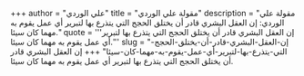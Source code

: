 +++
author = "علي الوردي"
title = "مقولة علي الوردي"
description = "مقولة علي الوردي: إن العقل البشري قادر أن يختلق الحجج التي يتذرع بها لتبرير أي عمل يقوم به مهما كان سيئا."
quote = '''إن العقل البشري قادر أن يختلق الحجج التي يتذرع بها لتبرير أي عمل يقوم به مهما كان سيئا.''' 
slug = "إن-العقل-البشري-قادر-أن-يختلق-الحجج-التي-يتذرع-بها-لتبرير-أي-عمل-يقوم-به-مهما-كان-سيئا"
+++
إن العقل البشري قادر أن يختلق الحجج التي يتذرع بها لتبرير أي عمل يقوم به مهما كان سيئا.
